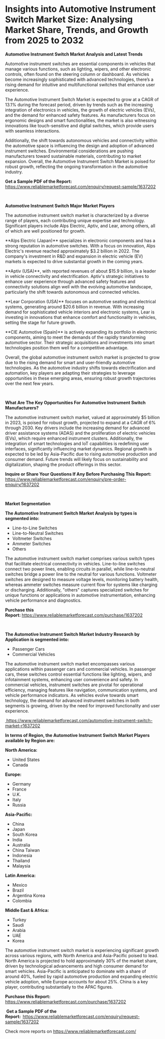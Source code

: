 <p><h1>Insights into Automotive Instrument Switch Market Size: Analysing Market Share, Trends, and Growth from 2025 to 2032</h1></p><p><strong>Automotive Instrument Switch Market Analysis and Latest Trends</strong></p>
<p><p>Automotive instrument switches are essential components in vehicles that manage various functions, such as lighting, wipers, and other electronic controls, often found on the steering column or dashboard. As vehicles become increasingly sophisticated with advanced technologies, there’s a rising demand for intuitive and multifunctional switches that enhance user experience.</p><p>The Automotive Instrument Switch Market is expected to grow at a CAGR of 13.1% during the forecast period, driven by trends such as the increasing integration of electronics in vehicles, the growth of electric vehicles (EVs), and the demand for enhanced safety features. As manufacturers focus on ergonomic designs and smart functionalities, the market is also witnessing innovations like touch-sensitive and digital switches, which provide users with seamless interactions.</p><p>Additionally, the shift towards autonomous vehicles and connectivity within the automotive space is influencing the design and adoption of advanced instrument switches. Environmental considerations are pushing manufacturers toward sustainable materials, contributing to market expansion. Overall, the Automotive Instrument Switch Market is poised for robust growth, reflecting the ongoing transformation in the automotive industry.</p></p>
<p><strong>Get a Sample PDF of the Report:&nbsp;</strong> <a href="https://www.reliablemarketforecast.com/enquiry/request-sample/1637202?utm_campaign=2949&utm_medium=2&utm_source=Github&utm_content=ia&utm_term=23032025&utm_id=automotive-instrument-switch">https://www.reliablemarketforecast.com/enquiry/request-sample/1637202</a></p>
<p>&nbsp;</p>
<p><strong>Automotive Instrument Switch Major Market Players</strong></p>
<p><p>The automotive instrument switch market is characterized by a diverse range of players, each contributing unique expertise and technology. Significant players include Alps Electric, Aptiv, and Lear, among others, all of which are well positioned for growth.</p><p>**Alps Electric (Japan)** specializes in electronic components and has a strong reputation in automotive switches. With a focus on innovation, Alps Electric's revenue reached approximately $3.2 billion in 2022. The company's investment in R&D and expansion in electric vehicle (EV) markets is expected to drive substantial growth in the coming years.</p><p>**Aptiv (USA)**, with reported revenues of about $15.9 billion, is a leader in vehicle connectivity and electrification. Aptiv's strategic initiatives to enhance user experience through advanced safety features and connectivity solutions align well with the evolving automotive landscape, particularly the shift towards autonomous and connected vehicles.</p><p>**Lear Corporation (USA)** focuses on automotive seating and electrical systems, generating around $20.6 billion in revenue. With increasing demand for sophisticated vehicle interiors and electronic systems, Lear is investing in innovations that enhance comfort and functionality in vehicles, setting the stage for future growth.</p><p>**CIE Automotive (Spain)** is actively expanding its portfolio in electronic components, aiming to meet the demands of the rapidly transforming automotive sector. Their strategic acquisitions and investments into smart technologies position them well for a competitive advantage.</p><p>Overall, the global automotive instrument switch market is projected to grow due to the rising demand for smart and user-friendly automotive technologies. As the automotive industry shifts towards electrification and automation, key players are adapting their strategies to leverage opportunities in these emerging areas, ensuring robust growth trajectories over the next few years.</p></p>
<p>&nbsp;</p>
<p><strong>What Are The Key Opportunities For Automotive Instrument Switch Manufacturers?</strong></p>
<p><p>The automotive instrument switch market, valued at approximately $5 billion in 2023, is poised for robust growth, projected to expand at a CAGR of 6% through 2030. Key drivers include the increasing demand for advanced driver assistance systems (ADAS) and the proliferation of electric vehicles (EVs), which require enhanced instrument clusters. Additionally, the integration of smart technologies and IoT capabilities is redefining user interfaces, significantly influencing market dynamics. Regional growth is expected to be led by Asia-Pacific due to rising automotive production and consumer demand. Future trends will likely focus on sustainability and digitalization, shaping the product offerings in this sector.</p></p>
<p><strong>Inquire or Share Your Questions If Any Before Purchasing This Report:</strong> <a href="https://www.reliablemarketforecast.com/enquiry/pre-order-enquiry/1637202?utm_campaign=2949&utm_medium=2&utm_source=Github&utm_content=ia&utm_term=23032025&utm_id=automotive-instrument-switch">https://www.reliablemarketforecast.com/enquiry/pre-order-enquiry/1637202</a></p>
<p>&nbsp;</p>
<p><strong>Market Segmentation</strong></p>
<p><strong>The Automotive Instrument Switch Market Analysis by types is segmented into:</strong></p>
<p><ul><li>Line-to-Line Switches</li><li>Line-to-Neutral Switches</li><li>Voltmeter Switches</li><li>Ammeter Switches</li><li>Others</li></ul></p>
<p><p>The automotive instrument switch market comprises various switch types that facilitate electrical connectivity in vehicles. Line-to-line switches connect two power lines, enabling circuits in parallel, while line-to-neutral switches bridge a power line to the neutral for various functions. Voltmeter switches are designed to measure voltage levels, monitoring battery health, whereas ammeter switches measure current flow for systems like charging or discharging. Additionally, "others" captures specialized switches for unique functions or applications in automotive instrumentation, enhancing vehicle performance and diagnostics.</p></p>
<p><strong>Purchase this Report:&nbsp;</strong><a href="https://www.reliablemarketforecast.com/purchase/1637202?utm_campaign=2949&utm_medium=2&utm_source=Github&utm_content=ia&utm_term=23032025&utm_id=automotive-instrument-switch">https://www.reliablemarketforecast.com/purchase/1637202</a></p>
<p>&nbsp;</p>
<p><strong>The Automotive Instrument Switch Market Industry Research by Application is segmented into:</strong></p>
<p><ul><li>Passenger Cars</li><li>Commercial Vehicles</li></ul></p>
<p><p>The automotive instrument switch market encompasses various applications within passenger cars and commercial vehicles. In passenger cars, these switches control essential functions like lighting, wipers, and infotainment systems, enhancing user convenience and safety. In commercial vehicles, instrument switches are pivotal for operational efficiency, managing features like navigation, communication systems, and vehicle performance indicators. As vehicles evolve towards smart technology, the demand for advanced instrument switches in both segments is growing, driven by the need for improved functionality and user experience.</p></p>
<p><a href="https://www.reliablemarketforecast.com/automotive-instrument-switch-market-r1637202?utm_campaign=2949&utm_medium=2&utm_source=Github&utm_content=ia&utm_term=23032025&utm_id=automotive-instrument-switch">&nbsp;https://www.reliablemarketforecast.com/automotive-instrument-switch-market-r1637202</a></p>
<p><strong>In terms of Region, the Automotive Instrument Switch Market Players available by Region are:</strong></p>
<p>
    <p> <strong> North America: </strong>
        <ul>
            <li>United States</li>
            <li>Canada</li>
        </ul>
        </p> 
    <p> <strong> Europe: </strong>
        <ul>
            <li>Germany</li>
            <li>France</li>
            <li>U.K.</li>
            <li>Italy</li>
            <li>Russia</li>
        </ul>
        </p> 
    <p> <strong> Asia-Pacific: </strong>
        <ul>
            <li>China</li>
            <li>Japan</li>
            <li>South Korea</li>
            <li>India</li>
            <li>Australia</li>
            <li>China Taiwan</li>
            <li>Indonesia</li>
            <li>Thailand</li>
            <li>Malaysia</li>
        </ul>
        </p> 
    <p> <strong> Latin America: </strong>
        <ul>
            <li>Mexico</li>
            <li>Brazil</li>
            <li>Argentina Korea</li>
            <li>Colombia</li>
        </ul>
        </p> 
    <p> <strong> Middle East & Africa: </strong>
        <ul>
            <li>Turkey</li>
            <li>Saudi</li>
            <li>Arabia</li>
            <li>UAE</li>
            <li>Korea</li>
        </ul>
    </p>
    </p>
<p><p>The automotive instrument switch market is experiencing significant growth across various regions, with North America and Asia-Pacific poised to lead. North America is projected to hold approximately 30% of the market share, driven by technological advancements and high consumer demand for smart vehicles. Asia-Pacific is anticipated to dominate with a share of around 40%, fueled by rapid automotive production and expanding electric vehicle adoption, while Europe accounts for about 25%. China is a key player, contributing substantially to the APAC figures.</p></p>
<p><strong>Purchase this Report: </strong><a href="https://www.reliablemarketforecast.com/purchase/1637202?utm_campaign=2949&utm_medium=2&utm_source=Github&utm_content=ia&utm_term=23032025&utm_id=automotive-instrument-switch">https://www.reliablemarketforecast.com/purchase/1637202</a></p>
<p>&nbsp;<strong>Get a Sample PDF of the Report:&nbsp;&nbsp;</strong><a href="https://www.reliablemarketforecast.com/enquiry/request-sample/1637202?utm_campaign=2949&utm_medium=2&utm_source=Github&utm_content=ia&utm_term=23032025&utm_id=automotive-instrument-switch">https://www.reliablemarketforecast.com/enquiry/request-sample/1637202</a></p>
<p><strong></strong></p>
<p>Check more reports on <a href="https://www.reliablemarketforecast.com/?utm_campaign=2949&utm_medium=2&utm_source=Github&utm_content=ia&utm_term=23032025&utm_id=automotive-instrument-switch">https://www.reliablemarketforecast.com/</a></p>